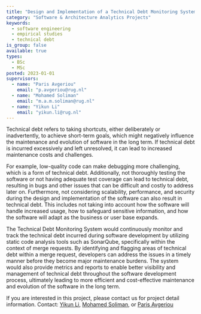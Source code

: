 ```yaml
---
title: "Design and Implementation of a Technical Debt Monitoring System for PHP"
category: "Software & Architecture Analytics Projects"
keywords:
  - software engineering
  - empirical studies
  - technical debt
is_group: false
available: true
types:
  - BSc
  - MSc
posted: 2023-01-01
supervisors:
  - name: "Paris Avgeriou"
    email: "p.avgeriou@rug.nl"
  - name: "Mohamed Soliman"
    email: "m.a.m.soliman@rug.nl"
  - name: "Yikun Li"
    email: "yikun.li@rug.nl"
---
```


Technical debt refers to taking shortcuts, either deliberately or inadvertently, to achieve short-term goals, which might negatively influence the maintenance and evolution of software in the long term. If technical debt is incurred excessively and left unresolved, it can lead to increased maintenance costs and challenges.

For example, low-quality code can make debugging more challenging, which is a form of technical debt. Additionally, not thoroughly testing the software or not having adequate test coverage can lead to technical debt, resulting in bugs and other issues that can be difficult and costly to address later on. Furthermore, not considering scalability, performance, and security during the design and implementation of the software can also result in technical debt. This includes not taking into account how the software will handle increased usage, how to safeguard sensitive information, and how the software will adapt as the business or user base expands.

The Technical Debt Monitoring System would continuously monitor and track the technical debt incurred during software development by utilizing static code analysis tools such as SonarQube, specifically within the context of merge requests. By identifying and flagging areas of technical debt within a merge request, developers can address the issues in a timely manner before they become major maintenance burdens. The system would also provide metrics and reports to enable better visibility and management of technical debt throughout the software development process, ultimately leading to more efficient and cost-effective maintenance and evolution of the software in the long term.

If you are interested in this project, please contact us for project detail information. Contact: [Yikun Li](mailto:yikun.li@rug.nl), [Mohamed Soliman](mailto:m.a.m.soliman@rug.nl), or [Paris Avgeriou](mailto:p.avgeriou@rug.nl)
